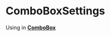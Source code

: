 # ComboBoxSettings

Using in [**ComboBox**](../../../../edittoolbar/toolbar/formtab/combobox/README.md#combobox-settings)
